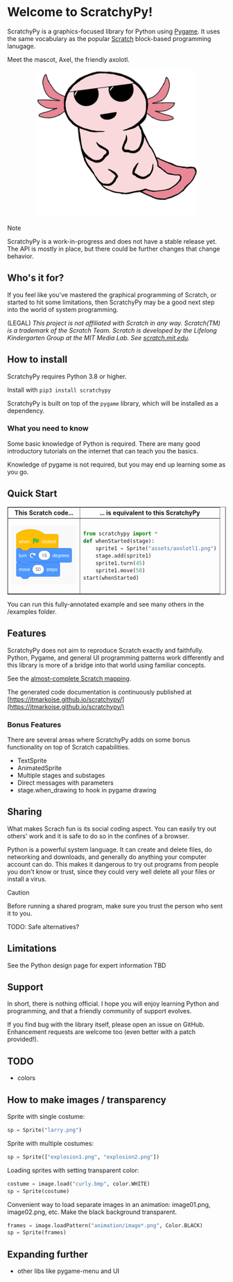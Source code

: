 # Welcome to ScratchyPy!
ScratchyPy is a graphics-focused library for Python using [Pygame](https://www.pygame.org).
It uses the same vocabulary as the popular [Scratch](https://scratch.mit.edu) block-based programming lanugage.

Meet the mascot, Axel, the friendly axolotl.

<center>

![logo image](https://raw.githubusercontent.com/jtmarkoise/scratchypy/1d8230349054a9015fa2be823813872e7f90284f/examples/assets/axolotl1.png)

</center>

> [!NOTE]
> ScratchyPy is a work-in-progress and does not have a stable release yet. 
> The API is mostly in place, but there could be further changes that change 
> behavior.

## Who's it for?
If you feel like you've mastered the graphical programming of Scratch, or started to hit some limitations, then ScratchyPy may be a good next step into the world of system programming.

(LEGAL) *This project is not affiliated with Scratch in any way.  Scratch(TM) is a trademark of the Scratch Team.  Scratch is developed by the Lifelong Kindergarten Group at the MIT Media Lab. See [scratch.mit.edu](http://scratch.mit.edu).*

## How to install
ScratchyPy requires Python 3.8 or higher.

Install with `pip3 install scratchypy`

ScratchyPy is built on top of the `pygame` library, which will be installed as a dependency.

### What you need to know
Some basic knowledge of Python is required.  There are many good introductory tutorials on the internet that can teach you the basics.

Knowledge of pygame is not required, but you may end up learning some as you go.  

## Quick Start

<table border="1">
<tr><th> This Scratch code... </th><th>... is equivalent to this ScratchyPy</th></tr>
<tr><td>

![scratch block image](https://raw.githubusercontent.com/jtmarkoise/scratchypy/1d8230349054a9015fa2be823813872e7f90284f/doc/img/quickstart-scratch.png)

</td><td>

```python
from scratchypy import *
def whenStarted(stage):
    sprite1 = Sprite("assets/axolotl1.png")
    stage.add(sprite1)
    sprite1.turn(45)
    sprite1.move(50)
start(whenStarted)
```

</td></tr>
</table>

You can run this fully-annotated example and see many others in the /examples folder.


## Features
ScratchyPy does not aim to reproduce Scratch exactly and faithfully.  Python, Pygame, and general UI programming patterns work differently and this library is more of a bridge into that world using familiar concepts.

See the [almost-complete Scratch mapping](https://github.com/jtmarkoise/scratchypy/blob/77af57f47b3d0e298d4849a62388b719babd3d18/doc/api.md).

The generated code documentation is continuously published at [https://jtmarkoise.github.io/scratchypy/](https://jtmarkoise.github.io/scratchypy/)

### Bonus Features
There are several areas where ScratchyPy adds on some bonus functionality on top of Scratch capabilities.
- TextSprite
- AnimatedSprite
- Multiple stages and substages
- Direct messages with parameters
- stage.when_drawing to hook in pygame drawing

## Sharing
What makes Scrach fun is its social coding aspect.  You can easily try out others' work and it is safe to do so in the confines of a browser.

Python is a powerful system language.  It can create and delete files, do networking and downloads, and generally do anything your computer account can do.  This makes it dangerous to try out programs from people you don't know or trust, since they could very well delete all your files or install a virus.  
> [!CAUTION]
> Before running a shared program, make sure you trust the person who sent it to you.

TODO: Safe alternatives?

## Limitations
See the Python design page for expert information TBD

## Support
In short, there is nothing official.  I hope you will enjoy learning Python
and programming, and that a friendly community of support evolves.

If you find bug with the library itself, please open an issue on GitHub.
Enhancement requests are welcome too (even better with a patch provided!).

## TODO
- colors

## How to make images / transparency

Sprite with single costume:

```python
sp = Sprite("larry.png")
```

Sprite with multiple costumes:

```python
sp = Sprite(["explosion1.png", "explosion2.png"])
```

Loading sprites with setting transparent color:

```python
costume = image.load("curly.bmp", color.WHITE)
sp = Sprite(costume)
```

Convenient way to load separate images in an animation: image01.png, image02.png, etc.  Make the black background transparent.

```python
frames = image.loadPattern("animation/image*.png", Color.BLACK)
sp = Sprite(frames)
```

## Expanding further
- other libs like pygame-menu and UI

